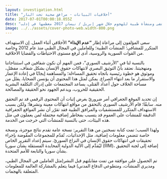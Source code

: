 ```yaml
---
layout: investigation.html
title: "أخلاقيات البيانات - مرافق صحية تحت النار"
date: 2017-07-01T00:00:18.055Z
desc: "تقرير مُفصّل عن استهداف 25 مستشفى ومنشأة طبية للهجوم خلال شهر إبريل / نيسان 2017 معظمها في إدلب"
image: ../../assets/cover-photo-web.width-800.png
---
```


سعى المؤلفون إلى مراعاة إطار **“عدم الإيذاء”** الأخلاقي أثناء العمل. إن الاستهداف المتكرر للمشافي؛ المنشآت الطبية؛ وللعاملين في المجال الطبي منذ عام 2012 وخاصة من القوات السورية والروسية، أدى لرفع مستوى الاحتياطات والقضايا الأخلاقية.

بالنسبة لنا في “الأرشيف السوري”، فمن المهم أن نكون شفافين في استنتاجاتنا ومنهجيتنا. نعتقد بأنّ التوثيق البصري لانتهاكات حقوق الإنسان بشكل شفاف، مفصّل، وموثوق هو خطوة رئيسية باتجاه تحقيق المساءلة؛ والمساهمة إيجابًا في إعادة الإعمار والاستقرار ما بعد انتهاء الصراع. يمكن لمثل هذا المحتوى أن يؤنسن الضحايا، يقلل من مساحة الخلاف حول أعداد القتلى، يساعد المجتمعات على إدراك التكلفة البشرية الحقيقية للحروب، ويدعم الجهود نحو الحقيقة والمصالحة.

إن تحديد الموقع الجغرافي أمر ضروريّ بغرض إثبات أن المحتوى الرقمي قد تم التحقق منه. سابقًا؛ قام الأرشيف السوري بالتحقق من مواقع انتهاكات معينة ونشرها؛ ولكن بسبب الاستهداف المتكرر للمستشفيات والمرافق الطبية فقد تقرّر أن نشر المواقع الجغرافية الدقيقة للمنشآت على العموم قد يتسبب بمخاطر إضافية محتملة لمن يعملون في مثل هذه البيئات، حتى بالنسبة للمنشآت التي خرجت من الخدمة.

ولهذا السبب؛ تمت كتابة نسختين من هذا التقرير: نسخة عامة تقدم نتائج موجزة، ونسخة خاصة تتضمن معلومات إضافية، مثل الإحداثيات، تُقدّم للمجموعات المفّوضة بإجراء تحقيقات في انتهاكات حقوق الإنسان في النزاع السوريّ. سيتم إعداد التقرير الخاص ليُقدَّم إلى الآلية الدولية المحايدة المستقلة بشأن سوريا (IIIM)، إضافة إلى لجنة التحقيق بشأن سوريا والتابعة للأمم المتحدة.

تم الحصول على موافقة من تمت مقابلتهم  قبل النشر(مثل العاملين في المجال الطبي، ومديري المنشآت، ومتطوعي الدفاع المدني) فيما يتعلم بالمشاركة العالمة للمعلومات المتعلقة بالهجمات.
